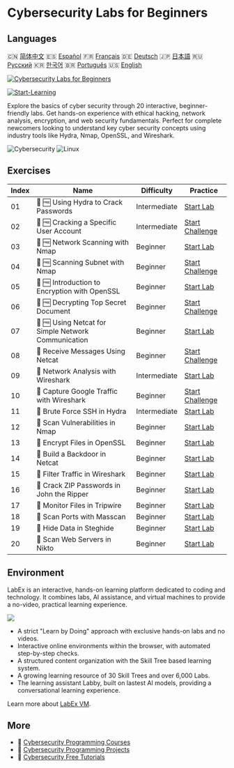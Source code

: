 # Cybersecurity Labs for Beginners

## Languages

🇨🇳 [简体中文](README_zh.md) 🇪🇸 [Español](README_es.md) 🇫🇷 [Français](README_fr.md) 🇩🇪 [Deutsch](README_de.md) 🇯🇵 [日本語](README_ja.md) 🇷🇺 [Русский](README_ru.md) 🇰🇷 [한국어](README_ko.md) 🇧🇷 [Português](README_pt.md) 🇺🇸 [English](README.md) 

[![Cybersecurity Labs for Beginners](https://cover-creator.labex.io/cybersecurity-labs-for-beginners.png)](https://labex.io/courses/cybersecurity-labs-for-beginners)

[![Start-Learning](https://img.shields.io/badge/Start-Learning-whitesmoke?style=for-the-badge)](https://labex.io/courses/cybersecurity-labs-for-beginners)

Explore the basics of cyber security through 20 interactive, beginner-friendly labs. Get hands-on experience with ethical hacking, network analysis, encryption, and web security fundamentals. Perfect for complete newcomers looking to understand key cyber security concepts using industry tools like Hydra, Nmap, OpenSSL, and Wireshark.

![Cybersecurity](https://img.shields.io/badge/Cybersecurity-whitesmoke?style=for-the-badge&logo=cybersecurity)
![Linux](https://img.shields.io/badge/Linux-whitesmoke?style=for-the-badge&logo=linux)


## Exercises

|   Index | Name                                                | Difficulty   | Practice                                                                                                                        |
|---------|-----------------------------------------------------|--------------|---------------------------------------------------------------------------------------------------------------------------------|
|      01 | 📖 🆓 Using Hydra to Crack Passwords                | Intermediate | <a target='_blank' href='https://labex.io/tutorials/linux-using-hydra-to-crack-passwords-415960'>Start Lab</a>                  |
|      02 | 🎯 🆓 Cracking a Specific User Account              | Intermediate | <a target='_blank' href='https://labex.io/tutorials/linux-cracking-a-specific-user-account-415951'>Start Challenge</a>          |
|      03 | 📖 🆓 Network Scanning with Nmap                    | Beginner     | <a target='_blank' href='https://labex.io/tutorials/nmap-network-scanning-with-nmap-415959'>Start Lab</a>                       |
|      04 | 🎯 🆓 Scanning Subnet with Nmap                     | Beginner     | <a target='_blank' href='https://labex.io/tutorials/nmap-scanning-subnet-with-nmap-415954'>Start Challenge</a>                  |
|      05 | 📖 🆓 Introduction to Encryption with OpenSSL       | Beginner     | <a target='_blank' href='https://labex.io/tutorials/linux-introduction-to-encryption-with-openssl-415957'>Start Lab</a>         |
|      06 | 🎯 🆓 Decrypting Top Secret Document                | Beginner     | <a target='_blank' href='https://labex.io/tutorials/linux-decrypting-top-secret-document-415952'>Start Challenge</a>            |
|      07 | 📖 🆓 Using Netcat for Simple Network Communication | Beginner     | <a target='_blank' href='https://labex.io/tutorials/linux-using-netcat-for-simple-network-communication-415961'>Start Lab</a>   |
|      08 | 🎯  Receive Messages Using Netcat                   | Beginner     | <a target='_blank' href='https://labex.io/tutorials/linux-receive-messages-using-netcat-415953'>Start Challenge</a>             |
|      09 | 📖  Network Analysis with Wireshark                 | Intermediate | <a target='_blank' href='https://labex.io/tutorials/wireshark-network-analysis-with-wireshark-415958'>Start Lab</a>             |
|      10 | 🎯  Capture Google Traffic with Wireshark           | Beginner     | <a target='_blank' href='https://labex.io/tutorials/wireshark-capture-google-traffic-with-wireshark-415948'>Start Challenge</a> |
|      11 | 📖  Brute Force SSH in Hydra                        | Intermediate | <a target='_blank' href='https://labex.io/tutorials/hydra-brute-force-ssh-in-hydra-549926'>Start Lab</a>                        |
|      12 | 📖  Scan Vulnerabilities in Nmap                    | Beginner     | <a target='_blank' href='https://labex.io/tutorials/nmap-scan-vulnerabilities-in-nmap-549947'>Start Lab</a>                     |
|      13 | 📖  Encrypt Files in OpenSSL                        | Beginner     | <a target='_blank' href='https://labex.io/tutorials/linux-encrypt-files-in-openssl-549935'>Start Lab</a>                        |
|      14 | 📖  Build a Backdoor in Netcat                      | Beginner     | <a target='_blank' href='https://labex.io/tutorials/linux-build-a-backdoor-in-netcat-549927'>Start Lab</a>                      |
|      15 | 📖  Filter Traffic in Wireshark                     | Beginner     | <a target='_blank' href='https://labex.io/tutorials/wireshark-filter-traffic-in-wireshark-549939'>Start Lab</a>                 |
|      16 | 📖  Crack ZIP Passwords in John the Ripper          | Beginner     | <a target='_blank' href='https://labex.io/tutorials/hydra-crack-zip-passwords-in-john-the-ripper-549930'>Start Lab</a>          |
|      17 | 📖  Monitor Files in Tripwire                       | Beginner     | <a target='_blank' href='https://labex.io/tutorials/monitor-files-in-tripwire-549943'>Start Lab</a>                             |
|      18 | 📖  Scan Ports with Masscan                         | Beginner     | <a target='_blank' href='https://labex.io/tutorials/nmap-scan-ports-with-masscan-549946'>Start Lab</a>                          |
|      19 | 📖  Hide Data in Steghide                           | Beginner     | <a target='_blank' href='https://labex.io/tutorials/hide-data-in-steghide-549941'>Start Lab</a>                                 |
|      20 | 📖  Scan Web Servers in Nikto                       | Beginner     | <a target='_blank' href='https://labex.io/tutorials/nmap-scan-web-servers-in-nikto-549948'>Start Lab</a>                        |

## Environment

LabEx is an interactive, hands-on learning platform dedicated to coding and technology. It combines labs, AI assistance, and virtual machines to provide a no-video, practical learning experience.

![](https://tutorial-screenshot.getvm.io/images/vm-1725247253.png)

- A strict "Learn by Doing" approach with exclusive hands-on labs and no videos.
- Interactive online environments within the browser, with automated step-by-step checks.
- A structured content organization with the Skill Tree based learning system.
- A growing learning resource of 30 Skill Trees and over 6,000 Labs.
- The learning assistant Labby, built on lastest AI models, providing a conversational learning experience.

Learn more about [LabEx VM](https://support.labex.io/using-labex/virtual-machine).

## More

- 🔗 [Cybersecurity Programming Courses](https://github.com/labex-labs/awesome-programming-courses)
- 🔗 [Cybersecurity Programming Projects](https://github.com/labex-labs/awesome-programming-projects)
- 🔗 [Cybersecurity Free Tutorials](https://github.com/labex-labs/cybersecurity-free-tutorials)

